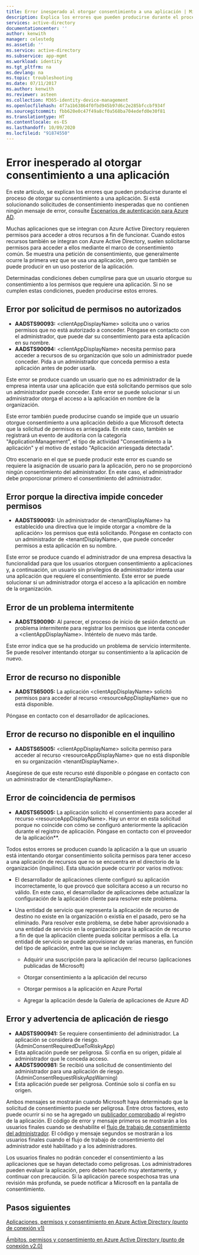 ```yaml
---
title: Error inesperado al otorgar consentimiento a una aplicación | Microsoft Docs
description: Explica los errores que pueden producirse durante el proceso de otorgar su consentimiento a una aplicación y qué puede hacer al respecto
services: active-directory
documentationcenter: ''
author: kenwith
manager: celestedg
ms.assetid: ''
ms.service: active-directory
ms.subservice: app-mgmt
ms.workload: identity
ms.tgt_pltfrm: na
ms.devlang: na
ms.topic: troubleshooting
ms.date: 07/11/2017
ms.author: kenwith
ms.reviewer: asteen
ms.collection: M365-identity-device-management
ms.openlocfilehash: 4f7a1b63864f0fbd945b97d6c2e285bfccbf934f
ms.sourcegitcommit: fbb620e0c47f49a8cf0a568ba704edefd0e30f81
ms.translationtype: HT
ms.contentlocale: es-ES
ms.lasthandoff: 10/09/2020
ms.locfileid: "91874550"
---
```

# <a name="unexpected-error-when-performing-consent-to-an-application"></a>Error inesperado al otorgar consentimiento a una aplicación

En este artículo, se explican los errores que pueden producirse durante el proceso de otorgar su consentimiento a una aplicación. Si está solucionando solicitudes de consentimiento inesperadas que no contienen ningún mensaje de error, consulte [Escenarios de autenticación para Azure AD](https://docs.microsoft.com/azure/active-directory/develop/active-directory-authentication-scenarios).

Muchas aplicaciones que se integran con Azure Active Directory requieren permisos para acceder a otros recursos a fin de funcionar. Cuando estos recursos también se integran con Azure Active Directory, suelen solicitarse permisos para acceder a ellos mediante el marco de consentimiento común. Se muestra una petición de consentimiento, que generalmente ocurre la primera vez que se usa una aplicación, pero que también se puede producir en un uso posterior de la aplicación.

Determinadas condiciones deben cumplirse para que un usuario otorgue su consentimiento a los permisos que requiere una aplicación. Si no se cumplen estas condiciones, pueden producirse estos errores.

## <a name="requesting-not-authorized-permissions-error"></a>Error por solicitud de permisos no autorizados
* **AADSTS90093:** &lt;clientAppDisplayName&gt; solicita uno o varios permisos que no está autorizado a conceder. Póngase en contacto con el administrador, que puede dar su consentimiento para esta aplicación en su nombre.
* **AADSTS90094:** &lt;clientAppDisplayName&gt; necesita permiso para acceder a recursos de su organización que solo un administrador puede conceder. Pida a un administrador que conceda permiso a esta aplicación antes de poder usarla.

Este error se produce cuando un usuario que no es administrador de la empresa intenta usar una aplicación que está solicitando permisos que solo un administrador puede conceder. Este error se puede solucionar si un administrador otorga el acceso a la aplicación en nombre de la organización.

Este error también puede producirse cuando se impide que un usuario otorgue consentimiento a una aplicación debido a que Microsoft detecta que la solicitud de permisos es arriesgada. En este caso, también se registrará un evento de auditoría con la categoría "ApplicationManagement", el tipo de actividad "Consentimiento a la aplicación" y el motivo de estado "Aplicación arriesgada detectada".

Otro escenario en el que se puede producir este error es cuando se requiere la asignación de usuario para la aplicación, pero no se proporcionó ningún consentimiento del administrador. En este caso, el administrador debe proporcionar primero el consentimiento del administrador.   

## <a name="policy-prevents-granting-permissions-error"></a>Error porque la directiva impide conceder permisos
* **AADSTS90093:** Un administrador de &lt;tenantDisplayName&gt; ha establecido una directiva que le impide otorgar a &lt;nombre de la aplicación&gt; los permisos que está solicitando. Póngase en contacto con un administrador de &lt;tenantDisplayName&gt;, que puede conceder permisos a esta aplicación en su nombre.

Este error se produce cuando el administrador de una empresa desactiva la funcionalidad para que los usuarios otorguen consentimiento a aplicaciones y, a continuación, un usuario sin privilegios de administrador intenta usar una aplicación que requiere el consentimiento. Este error se puede solucionar si un administrador otorga el acceso a la aplicación en nombre de la organización.

## <a name="intermittent-problem-error"></a>Error de un problema intermitente
* **AADSTS90090:** Al parecer, el proceso de inicio de sesión detectó un problema intermitente para registrar los permisos que intenta conceder a &lt;clientAppDisplayName&gt;. Inténtelo de nuevo más tarde.

Este error indica que se ha producido un problema de servicio intermitente. Se puede resolver intentando otorgar su consentimiento a la aplicación de nuevo.

## <a name="resource-not-available-error"></a>Error de recurso no disponible
* **AADSTS65005:** La aplicación &lt;clientAppDisplayName&gt; solicitó permisos para acceder al recurso &lt;resourceAppDisplayName&gt; que no está disponible. 

Póngase en contacto con el desarrollador de aplicaciones.

##  <a name="resource-not-available-in-tenant-error"></a>Error de recurso no disponible en el inquilino
* **AADSTS65005:** &lt;clientAppDisplayName&gt; solicita permiso para acceder al recurso &lt;resourceAppDisplayName&gt; que no está disponible en su organización &lt;tenantDisplayName&gt;. 

Asegúrese de que este recurso esté disponible o póngase en contacto con un administrador de &lt;tenantDisplayName&gt;.

## <a name="permissions-mismatch-error"></a>Error de coincidencia de permisos
* **AADSTS65005:** La aplicación solicitó el consentimiento para acceder al recurso &lt;resourceAppDisplayName&gt;. Hay un error en esta solicitud porque no coincide con cómo se configuró anteriormente la aplicación durante el registro de aplicación. Póngase en contacto con el proveedor de la aplicación**.

Todos estos errores se producen cuando la aplicación a la que un usuario está intentando otorgar consentimiento solicita permisos para tener acceso a una aplicación de recursos que no se encuentra en el directorio de la organización (inquilino). Esta situación puede ocurrir por varios motivos:

-   El desarrollador de aplicaciones cliente configuró su aplicación incorrectamente, lo que provocó que solicitara acceso a un recurso no válido. En este caso, el desarrollador de aplicaciones debe actualizar la configuración de la aplicación cliente para resolver este problema.

-   Una entidad de servicio que representa la aplicación de recurso de destino no existe en la organización o existía en el pasado, pero se ha eliminado. Para resolver este problema, se debe haber aprovisionado a una entidad de servicio en la organización para la aplicación de recurso a fin de que la aplicación cliente pueda solicitar permisos a ella. La entidad de servicio se puede aprovisionar de varias maneras, en función del tipo de aplicación, entre las que se incluyen:

    -   Adquirir una suscripción para la aplicación del recurso (aplicaciones publicadas de Microsoft)

    -   Otorgar consentimiento a la aplicación del recurso

    -   Otorgar permisos a la aplicación en Azure Portal

    -   Agregar la aplicación desde la Galería de aplicaciones de Azure AD

## <a name="risky-app-error-and-warning"></a>Error y advertencia de aplicación de riesgo
* **AADSTS900941:** Se requiere consentimiento del administrador. La aplicación se considera de riesgo. (AdminConsentRequiredDueToRiskyApp)
* Esta aplicación puede ser peligrosa. Si confía en su origen, pídale al administrador que le conceda acceso.
* **AADSTS900981:** Se recibió una solicitud de consentimiento del administrador para una aplicación de riesgo. (AdminConsentRequestRiskyAppWarning)
* Esta aplicación puede ser peligrosa. Continúe solo si confía en su origen.

Ambos mensajes se mostrarán cuando Microsoft haya determinado que la solicitud de consentimiento puede ser peligrosa. Entre otros factores, esto puede ocurrir si no se ha agregado un [publicador comprobado](../develop/publisher-verification-overview.md) al registro de la aplicación. El código de error y mensaje primeros se mostrarán a los usuarios finales cuando se deshabilite el [flujo de trabajo de consentimiento del administrador](configure-admin-consent-workflow.md). El código y mensaje segundos se mostrarán a los usuarios finales cuando el flujo de trabajo de consentimiento del administrador esté habilitado y a los administradores. 

Los usuarios finales no podrán conceder el consentimiento a las aplicaciones que se hayan detectado como peligrosas. Los administradores pueden evaluar la aplicación, pero deben hacerlo muy atentamente, y continuar con precaución. Si la aplicación parece sospechosa tras una revisión más profunda, se puede notificar a Microsoft en la pantalla de consentimiento. 

## <a name="next-steps"></a>Pasos siguientes 

[Aplicaciones, permisos y consentimiento en Azure Active Directory (punto de conexión v1)](https://docs.microsoft.com/azure/active-directory/active-directory-apps-permissions-consent)<br>

[Ámbitos, permisos y consentimiento en Azure Active Directory (punto de conexión v2.0)](https://docs.microsoft.com/azure/active-directory/develop/active-directory-v2-scopes)


